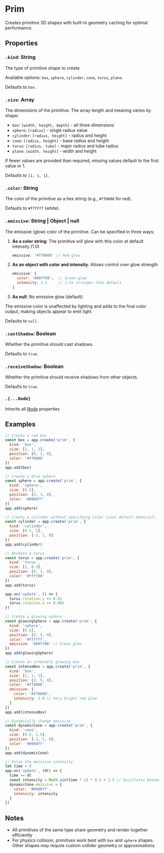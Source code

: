 # Prim

Creates primitive 3D shapes with built-in geometry caching for optimal performance.

## Properties

### `.kind`: String

The type of primitive shape to create. 

Available options: `box`, `sphere`, `cylinder`, `cone`, `torus`, `plane`.

Defaults to `box`.

### `.size`: Array

The dimensions of the primitive. The array length and meaning varies by shape:
- `box`: `[width, height, depth]` - all three dimensions
- `sphere`: `[radius]` - single radius value
- `cylinder`: `[radius, height]` - radius and height
- `cone`: `[radius, height]` - base radius and height
- `torus`: `[radius, tube]` - major radius and tube radius
- `plane`: `[width, height]` - width and height

If fewer values are provided than required, missing values default to the first value or 1.

Defaults to `[1, 1, 1]`.

### `.color`: String

The color of the primitive as a hex string (e.g., `#ff0000` for red).

Defaults to `#ffffff` (white).

### `.emissive`: String | Object | null

The emissive (glow) color of the primitive. Can be specified in three ways:

1. **As a color string**: The primitive will glow with this color at default intensity (1.0)
   ```javascript
   emissive: '#ff0000' // Red glow
   ```

2. **As an object with color and intensity**: Allows control over glow strength
   ```javascript
   emissive: {
     color: '#00ff00',  // Green glow
     intensity: 2.5     // 2.5x stronger than default
   }
   ```

3. **As null**: No emissive glow (default)

The emissive color is unaffected by lighting and adds to the final color output, making objects appear to emit light.

Defaults to `null`.

### `.castShadow`: Boolean

Whether the primitive should cast shadows. 

Defaults to `true`.

### `.receiveShadow`: Boolean

Whether the primitive should receive shadows from other objects.

Defaults to `true`.

### `.{...Node}`

Inherits all [Node](/docs/scripting/nodes/Node.md) properties

## Examples

```javascript
// Create a red box
const box = app.create('prim', {
  kind: 'box',
  size: [2, 1, 3],
  position: [0, 1, 0],
  color: '#ff0000'
})
app.add(box)

// Create a blue sphere
const sphere = app.create('prim', {
  kind: 'sphere',
  size: [0.5],
  position: [3, 1, 0],
  color: '#0000ff'
})
app.add(sphere)

// Create a cylinder without specifying color (uses default material)
const cylinder = app.create('prim', {
  kind: 'cylinder',
  size: [0.5, 2],
  position: [-3, 1, 0]
})
app.add(cylinder)

// Animate a torus
const torus = app.create('prim', {
  kind: 'torus',
  size: [1, 0.3],
  position: [0, 3, 0],
  color: '#ffff00'
})
app.add(torus)

app.on('update', () => {
  torus.rotation.y += 0.01
  torus.rotation.x += 0.005
})

// Create a glowing sphere
const glowingSphere = app.create('prim', {
  kind: 'sphere',
  size: [0.5],
  position: [0, 5, 0],
  color: '#ffffff',
  emissive: '#00ff00' // Green glow
})
app.add(glowingSphere)

// Create an intensely glowing box
const intenseBox = app.create('prim', {
  kind: 'box',
  size: [1, 1, 1],
  position: [3, 5, 0],
  color: '#ff0000',
  emissive: {
    color: '#ff0000',
    intensity: 3.0 // Very bright red glow
  }
})
app.add(intenseBox)

// Dynamically change emissive
const dynamicCone = app.create('prim', {
  kind: 'cone',
  size: [0.5, 1.5],
  position: [-3, 5, 0],
  color: '#0000ff'
})
app.add(dynamicCone)

// Pulse the emissive intensity
let time = 0
app.on('update', (dt) => {
  time += dt
  const intensity = Math.sin(time * 2) * 0.5 + 1.5 // Oscillates between 1.0 and 2.0
  dynamicCone.emissive = {
    color: '#0000ff',
    intensity: intensity
  }
})
```

## Notes

- All primitives of the same type share geometry and render together efficiently
- For physics collision, primitives work best with `box` and `sphere` shapes. Other shapes may require custom collider geometry or approximations